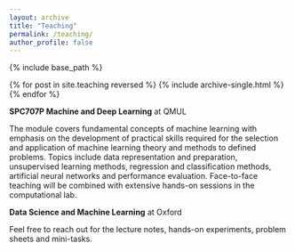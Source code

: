 ```yaml
---
layout: archive
title: "Teaching"
permalink: /teaching/
author_profile: false
---
```


{% include base_path %}

{% for post in site.teaching reversed %}
  {% include archive-single.html %}
{% endfor %}

**SPC707P Machine and Deep Learning** at QMUL <br>

The module covers fundamental concepts of machine learning with emphasis on the development of practical skills required for the selection and application of machine learning theory and methods to defined problems. Topics include data representation and preparation, unsupervised learning methods, regression and classification methods, artificial neural networks and performance evaluation. Face-to-face teaching will be combined with extensive hands-on sessions in the computational lab.

**Data Science and Machine Learning** at Oxford <br>

Feel free to reach out for the lecture notes, hands-on experiments, problem sheets and mini-tasks.


